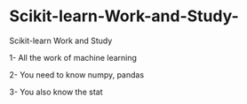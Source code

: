 # Scikit-learn-Work-and-Study-
Scikit-learn Work and Study 

1- All the work of machine learning

2- You need to know numpy, pandas

3- You also know the stat
